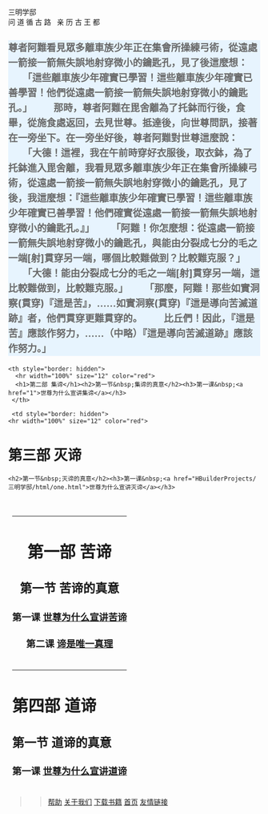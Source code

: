 <!doctype html>
<html>
<head>
<meta charset="utf-8">
<meta name="viewport" content="width=device-width,initial-scale=1.0">
<link href="main.css" rel="stylesheet" type="text/css">
<title>三明学邸</title>
</head>


<body style="margin: 0;">
   <div class="main">
   	   <div class="tou">
   	     <div class="tou1"></div>
   	     <div class="logowenzi">三明学邸</div>
   	     <div class="tou2">问&nbsp;道&nbsp;循&nbsp;古&nbsp;路&nbsp;&nbsp;&nbsp;亲&nbsp;历&nbsp;古&nbsp;王&nbsp;都</div>
         <div id="tou3"></div>
   	   </div>
   	   	   
<div class="zhong">
 <h3 style="line-height:30px;background-color:#e7f4fe;text-indent:em;">
      <font size="em" color="dimgray" ><h3>尊者阿難看見眾多離車族少年正在集會所操練弓術，從遠處一箭接一箭無失誤地射穿微小的鑰匙孔，見了後這麼想：
　　「這些離車族少年確實已學習！這些離車族少年確實已善學習！他們從遠處一箭接一箭無失誤地射穿微小的鑰匙孔。」
　　那時，尊者阿難在毘舍離為了托鉢而行後，食畢，從施食處返回，去見世尊。抵達後，向世尊問訊，接著在一旁坐下。在一旁坐好後，尊者阿難對世尊這麼說：
　　「大德！這裡，我在午前時穿好衣服後，取衣鉢，為了托鉢進入毘舍離，我看見眾多離車族少年正在集會所操練弓術，從遠處一箭接一箭無失誤地射穿微小的鑰匙孔，見了後，我這麼想：『這些離車族少年確實已學習！這些離車族少年確實已善學習！他們確實從遠處一箭接一箭無失誤地射穿微小的鑰匙孔。』」
　　「阿難！你怎麼想：從遠處一箭接一箭無失誤地射穿微小的鑰匙孔，與能由分裂成七分的毛之一端[射]貫穿另一端，哪個比較難做到？比較難克服？」
　　「大德！能由分裂成七分的毛之一端[射]貫穿另一端，這比較難做到，比較難克服。」
　　「那麼，阿難！那些如實洞察(貫穿)『這是苦』，……如實洞察(貫穿)『這是導向苦滅道跡』者，他們貫穿更難貫穿的。
　　比丘們！因此，『這是苦』應該作努力，……（中略）『這是導向苦滅道跡』應該作努力。」</h3></font>
  </h3>	
  <table id="zhong1"  border="1" frame="void" cellspacing="50px" cellpadding="0px" align="center" style="margin-top: 30px;">
     <tr>
     <th style="border: hidden">
      <hr width="100%" size="12" color="red">
      <h1>第一部 苦谛</h1><h2>第一节&nbsp;苦谛的真意</h2><h3>第一课&nbsp;<a href="jiaocai.html" target="new">世尊为什么宣讲苦谛</a></h3>
		 <h3>第二课&nbsp;<a href="1">谛是唯一真理</a></h3>
    </th>
    
    <th style="border: hidden">
      <hr width="100%" size="12" color="red">
      <h1>第二部 集谛</h1><h2>第一节&nbsp;集谛的真意</h2><h3>第一课&nbsp;<a href="1">世尊为什么宣讲集谛</a></h3>
     </th>
   </tr>
     <tr>
     
     <td style="border: hidden">
    <hr width="100%" size="12" color="red">
   <h1>第三部 灭谛</h1>
             
    <h2>第一节&nbsp;灭谛的真意</h2><h3>第一课&nbsp;<a href="HBuilderProjects/三明学邸/html/one.html">世尊为什么宣讲灭谛</a></h3>
 </td>
 <td style="border: hidden">
   <hr width="100%" size="12" color="red">
   <h1>第四部 道谛</h1><h2>第一节&nbsp;道谛的真意</h2><h3>第一课&nbsp;<a href="1">世尊为什么宣讲道谛</a></h3>
 </td> 
 </tr>
 </table>
</div>
<div class="wei">
	<div class="wei-1">
	   <blockquote>
	   <blockquote>
		<a href="2">帮助</a>
		<a href="3">关于我们</a>
		<a href="3">下载书籍</a>
		<a href="3">首页</a>
		  <a href="3">友情链接</a> 
		  </blockquote> 
		  </blockquote>
	</div>			
</div> 
   </div>
       
</body>
</html>

